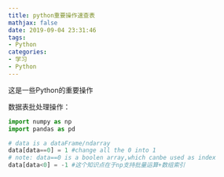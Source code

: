 ```yaml
---
title: python重要操作速查表
mathjax: false
date: 2019-09-04 23:31:46
tags:
- Python
categories:
- 学习
- Python
---
```


这是一些Python的重要操作

<!--more-->

数据表批处理操作：

```python
import numpy as np
import pandas as pd

# data is a dataFrame/ndarray
data[data==0] = 1 #change all the 0 into 1
# note: data==0 is a boolen array,which canbe used as index
data[data<0] = -1 #这个知识点在于np支持批量运算+数组索引
```

